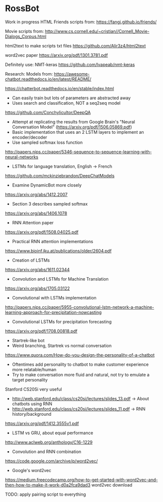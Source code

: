 # RossBot
Work in progress 
HTML Friends scripts from: https://fangj.github.io/friends/

Movie scripts from: http://www.cs.cornell.edu/~cristian//Cornell_Movie-Dialogs_Corpus.html

html2text to make scripts txt files
https://github.com/Alir3z4/html2text

word2vec paper
https://arxiv.org/pdf/1301.3781.pdf

Definitely use: NMT-keras
https://github.com/lvapeab/nmt-keras

Research: 
Models from: https://awesome-chatbot.readthedocs.io/en/latest/README/

https://chatterbot.readthedocs.io/en/stable/index.html
- Can easily train but lots of parameters are abstracted away
- Uses search and classification, NOT a seq2seq model 

https://github.com/Conchylicultor/DeepQA
- Attempt at replicating the results from Google Brain's "Neural Conversation Model" (https://arxiv.org/pdf/1506.05869.pdf)
- Basic implementation that uses an 2 LSTM layers to implement an encoder/decoder
- Use sampled softmax loss function  

http://papers.nips.cc/paper/5346-sequence-to-sequence-learning-with-neural-networks
- LSTMs for language translation, English -> French

https://github.com/mckinziebrandon/DeepChatModels
- Examine DynamicBot more closely
 
https://arxiv.org/abs/1412.2007
- Section 3 describes sampled softmax

https://arxiv.org/abs/1406.1078
- RNN Attention paper

https://arxiv.org/pdf/1508.04025.pdf
- Practical RNN attention implementations 

https://www.bioinf.jku.at/publications/older/2604.pdf
- Creation of LSTMs

https://arxiv.org/abs/1611.02344
- Convolution and LSTMs for Machine Translation

https://arxiv.org/abs/1705.03122
- Convolutional with LSTMs implementation

http://papers.nips.cc/paper/5955-convolutional-lstm-network-a-machine-learning-approach-for-precipitation-nowcasting
- Convolutional LSTMs for precipitation forecasting

https://arxiv.org/pdf/1708.00818.pdf
- Startrek-like bot 
- Weird branching, Startrek vs normal conversation

https://www.quora.com/How-do-you-design-the-personality-of-a-chatbot
- Oftentimes add personality to chatbot to make customer experience more relatable/human
- Try to make conversation more fluid and natural, not try to emulate a target personality 

Stanford CS20Si very useful
- http://web.stanford.edu/class/cs20si/lectures/slides_13.pdf
       -> About chatbots using RNN
- http://web.stanford.edu/class/cs20si/lectures/slides_11.pdf
       -> RNN history/background

https://arxiv.org/pdf/1412.3555v1.pdf
- LSTM vs GRU, about equal performance 

http://www.aclweb.org/anthology/C16-1229
- Convolution and RNN combination

https://code.google.com/archive/p/word2vec/
- Google's word2vec

https://medium.freecodecamp.org/how-to-get-started-with-word2vec-and-then-how-to-make-it-work-d0a2fca9dad3
word2vec download

TODO:
apply pairing script to everything
